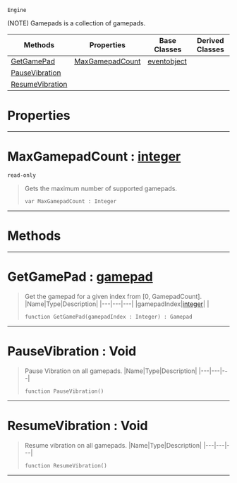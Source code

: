  `Engine`

(NOTE) Gamepads is a collection of gamepads.

|Methods|Properties|Base Classes|Derived Classes|
|---|---|---|---|
|[ GetGamePad](https://plasmaengine.github.io/PlasmaDocs/Plasma1/C++/code_reference/class_reference/gamepads.markdown#getgamepad-plasma-engine-d)|[ MaxGamepadCount](https://plasmaengine.github.io/PlasmaDocs/Plasma1/C++/code_reference/class_reference/gamepads.markdown#maxgamepadcount-plasma-eng)|[eventobject](https://plasmaengine.github.io/PlasmaDocs/Plasma1/C++/code_reference/class_reference/eventobject.markdown)| |
|[ PauseVibration](https://plasmaengine.github.io/PlasmaDocs/Plasma1/C++/code_reference/class_reference/gamepads.markdown#pausevibration-void)| | | |
|[ ResumeVibration](https://plasmaengine.github.io/PlasmaDocs/Plasma1/C++/code_reference/class_reference/gamepads.markdown#resumevibration-void)| | | |


 #  Properties


---  
 #  MaxGamepadCount : [integer](https://plasmaengine.github.io/PlasmaDocs/Plasma1/C++/code_reference/lightning_base_types/integer.markdown)

 `read-only`

> Gets the maximum number of supported gamepads.
> ``` lang=cpp, name=Lightning
> var MaxGamepadCount : Integer


---  
 #  Methods


---  
 #  GetGamePad : [gamepad](https://plasmaengine.github.io/PlasmaDocs/Plasma1/C++/code_reference/class_reference/gamepad.markdown)

> Get the gamepad for a given index from [0, GamepadCount].
> |Name|Type|Description|
> |---|---|---|
> |gamepadIndex|[integer](https://plasmaengine.github.io/PlasmaDocs/Plasma1/C++/code_reference/lightning_base_types/integer.markdown)| |
> ``` lang=cpp, name=Lightning
> function GetGamePad(gamepadIndex : Integer) : Gamepad
> ``` 


---  
 #  PauseVibration : Void

> Pause Vibration on all gamepads.
> |Name|Type|Description|
> |---|---|---|
> ``` lang=cpp, name=Lightning
> function PauseVibration()
> ``` 


---  
 #  ResumeVibration : Void

> Resume vibration on all gamepads.
> |Name|Type|Description|
> |---|---|---|
> ``` lang=cpp, name=Lightning
> function ResumeVibration()
> ``` 


---  
 

 